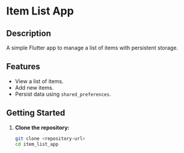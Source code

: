 # Item List App

## Description

A simple Flutter app to manage a list of items with persistent storage.

## Features

- View a list of items.
- Add new items.
- Persist data using `shared_preferences`.

## Getting Started

1. **Clone the repository:**

   ```bash
   git clone <repository-url>
   cd item_list_app